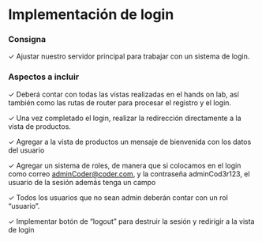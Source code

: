 # Implementación de login

### Consigna
✓ Ajustar nuestro servidor principal para
trabajar con un sistema de login.

### Aspectos a incluir
✓ Deberá contar con todas las vistas
realizadas en el hands on lab, así también
como las rutas de router para procesar el
registro y el login.

✓ Una vez completado el login, realizar la
redirección directamente a la vista de
productos.

✓ Agregar a la vista de productos un
mensaje de bienvenida con los datos
del usuario

✓ Agregar un sistema de roles, de manera
que si colocamos en el login como
correo adminCoder@coder.com, y la
contraseña adminCod3r123, el usuario
de la sesión además tenga un campo

✓ Todos los usuarios que no sean admin
deberán contar con un rol “usuario”.

✓ Implementar botón de “logout” para
destruir la sesión y redirigir a la vista de
login